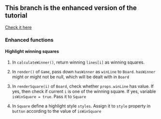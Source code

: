 ## This branch is the enhanced version of the tutorial
[Check it here](https://ryanwng.github.io/official-react-tutorial/)

### Enhanced functions

#### Highlight winning squares
1. In ```calculateWinner()```, return winning ```lines[i]``` as winning squares.

2. In ```render()``` of ```Game```, pass down ```hasWinner``` as ```winLine``` to ```Board```.  ```hasWinner``` might or might not be null, which will be dealt with in ```Board```

3. In ```renderSquare(i)``` of ```Board```, check whether ```props.winLine``` has value. If yes, then check if current ```i``` is one of the winning square. If yes, variable ```isWinSquare = true```. Pass it to ```Square```

4. In ```Square``` define a highlight style ```styles```. Assign it to ```style``` property in ```button``` according to the value of ```isWinSquare```